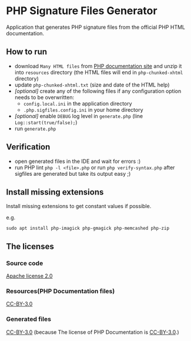 # PHP Signature Files Generator

Application that generates PHP signature files from the official PHP HTML documentation.

## How to run

- download `Many HTML files` from [PHP documentation site](http://php.net/download-docs.php)
and unzip it into `resources` directory (the HTML files will end in `php-chunked-xhtml` directory)
- update `php-chunked-xhtml.txt` (size and date of the HTML help)
- *[optional]* create any of the following files if any configuration option needs to be overwritten:
    - `config.local.ini` in the application directory
    - `.php.sigfiles.config.ini` in your home directory
- *[optional]* enable `DEBUG` log level in `generate.php` (line `Log::start(true/false);`)
- run `generate.php`

## Verification
- open generated files in the IDE and wait for errors :)
- run PHP lint `php -l <file>.php` or run `php verify-syntax.php` after sigfiles are generated but take its output easy ;)

## Install missing extensions

Install missing extensions to get constant values if possible.

e.g.
```
sudo apt install php-imagick php-gmagick php-memcashed php-zip
```

## The licenses

### Source code

[Apache license 2.0](http://www.apache.org/licenses/)

### Resources(PHP Documentation files)

[CC-BY-3.0](https://www.php.net/manual/en/cc.license.php)

### Generated files

[CC-BY-3.0](http://creativecommons.org/licenses/by/3.0/) (because The license of PHP Documentation is [CC-BY-3.0](https://www.php.net/manual/en/cc.license.php).)
